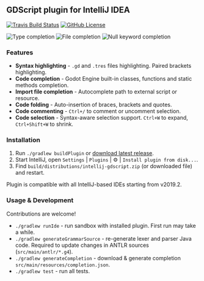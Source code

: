 ## GDScript plugin for IntelliJ IDEA

[![Travis Build Status][build-badge]][build-url] [![GitHub License][license-badge]](license) 

![Type completion](https://i.imgur.com/hhhZFAl.png)
![File completion](https://i.imgur.com/i6u0KAD.png)
![Null keyword completion](https://i.imgur.com/NsQ3QWI.png)

### Features

* **Syntax highlighting** - `.gd` and `.tres` files highlighting. Paired brackets highlighting.
* **Code completion** - Godot Engine built-in classes, functions and static methods completion.
* **Import file completion** - Autocomplete path to external script or resource.
* **Code folding** - Auto-insertion of braces, brackets and quotes.
* **Code commenting** - `Ctrl+/` to comment or uncomment selection.
* **Code selection** - Syntax-aware selection support. `Ctrl+W` to expand, `Ctrl+Shift+W` to shrink.

### Installation

1. Run `./gradlew buildPlugin` or [download latest release][plugin-url].
2. Start IntelliJ, open `Settings` | `Plugins` | :gear: | `Install plugin from disk...`.
3. Find `build/distributions/intellij-gdscript.zip` (or downloaded file) and restart.

Plugin is compatible with all IntelliJ-based IDEs starting from v2019.2.

### Usage & Development

Contributions are welcome!

* `./gradlew runIde` - run sandbox with installed plugin. First run may take a while.
* `./gradlew generateGrammarSource` - re-generate lexer and parser Java code. Required to update changes in ANTLR sources (`src/main/antlr/*.g4`).
* `./gradlew generateCompletion` - download & generate completion  `src/main/resources/completion.json`.
* `./gradlew test` - run all tests.

[plugin-url]: https://plugins.jetbrains.com/plugin/13107-godot-gdscript/versions
[build-badge]: https://travis-ci.org/exigow/intellij-gdscript.svg?branch=master
[build-url]: https://travis-ci.org/exigow/intellij-gdscript?branch=master
[license-badge]: https://img.shields.io/github/license/exigow/intellij-gdscript?branch=master
